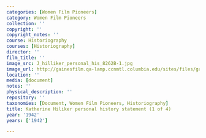 ```yaml
---
categories: [Women Film Pioneers]
category: Women Film Pioneers
collection: ''
copyright: ''
copyright_notes: ''
course: Historiography
courses: [Historiography]
director: ''
film_title: ''
image_src: J_hilliker_personal_his_8262B-1.jpg
image_url: http://gainesfilm.qa-lamp.ccnmtl.columbia.edu/sites/files/gainesfilm/images/J_hilliker_personal_his_8262B-1.jpg
location: ''
media: [document]
notes: ''
physical_description: ''
repository: ''
taxonomies: [Document, Women Film Pioneers, Historiography]
title: Katherine Hiliker personal history statement (1 of 4)
year: '1942'
years: ['1942']

---
```

